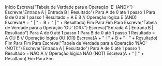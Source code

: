  Início
 Escreva("Tabela de Verdade para a Operação 'E' (AND):")
 Escreva("Entrada A | Entrada B | Resultado")
 Para A de 0 até 1 passo 1
     Para B de 0 até 1 passo 1
         Resultado = A E B  // Operação lógica E (AND)
         Escreva(A + "        | " + B + "        | " + Resultado)
    Fim Para
 Fim Para
 Escreva("Tabela de Verdade para a Operação 'OU' (OR):")
 Escreva("Entrada A | Entrada B | Resultado")
 Para A de 0 até 1 passo 1
     Para B de 0 até 1 passo 1
         Resultado = A OU B  // Operação lógica OU (OR)
         Escreva(A + "        | " + B + "        | " + Resultado)
    Fim Para
 Fim Para
 Escreva("Tabela de Verdade para a Operação 'NÃO' (NOT):")
 Escreva("Entrada A | Resultado")
 Para A de 0 até 1 passo 1
    Resultado = NÃO A  // Operação lógica NÃO (NOT)
    Escreva(A + "        | " + Resultado)
 Fim Para
 Fim

<!---
Evanilson37/Evanilson37 is a ✨ special ✨ repository because its `README.md` (this file) appears on your GitHub profile.
You can click the Preview link to take a look at your changes.
--->

